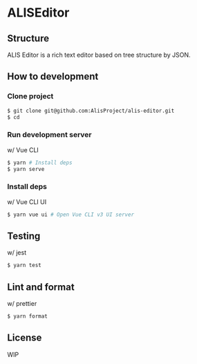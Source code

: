 # ALISEditor

## Structure

ALIS Editor is a rich text editor based on tree structure by JSON.

## How to development

### Clone project

```bash
$ git clone git@github.com:AlisProject/alis-editor.git
$ cd
```

### Run development server

w/ Vue CLI

```bash
$ yarn # Install deps
$ yarn serve
```

### Install deps

w/ Vue CLI UI

```bash
$ yarn vue ui # Open Vue CLI v3 UI server
```

## Testing

w/ jest

```bash
$ yarn test
```

## Lint and format

w/ prettier

```bash
$ yarn format
```

## License

WIP
